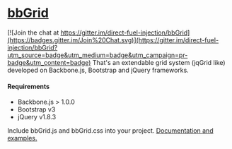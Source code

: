 [bbGrid](http://direct-fuel-injection.github.com/bbGrid/)
====================

[![Join the chat at https://gitter.im/direct-fuel-injection/bbGrid](https://badges.gitter.im/Join%20Chat.svg)](https://gitter.im/direct-fuel-injection/bbGrid?utm_source=badge&utm_medium=badge&utm_campaign=pr-badge&utm_content=badge)
That's an extendable grid system (jqGrid like) developed on Backbone.js, Bootstrap and jQuery frameworks.

#### Requirements
- Backbone.js > 1.0.0
- Bootstrap v3
- jQuery v1.8.3

Include bbGrid.js and bbGrid.css into your project. 
[Documentation and examples.](http://direct-fuel-injection.github.com/bbGrid/)
